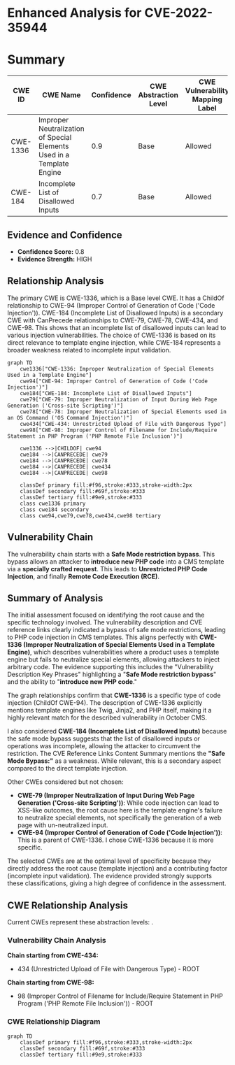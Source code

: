 # Enhanced Analysis for CVE-2022-35944

# Summary
| CWE ID | CWE Name | Confidence | CWE Abstraction Level | CWE Vulnerability Mapping Label | CWE-Vulnerability Mapping Notes |
|---|---|---|---|---|---|
| CWE-1336 | Improper Neutralization of Special Elements Used in a Template Engine | 0.9 | Base | Allowed | Primary CWE |
| CWE-184 | Incomplete List of Disallowed Inputs | 0.7 | Base | Allowed | Secondary Candidate |

## Evidence and Confidence

*   **Confidence Score:** 0.8
*   **Evidence Strength:** HIGH

## Relationship Analysis
The primary CWE is CWE-1336, which is a Base level CWE. It has a ChildOf relationship to CWE-94 (Improper Control of Generation of Code ('Code Injection')). CWE-184 (Incomplete List of Disallowed Inputs) is a secondary CWE with CanPrecede relationships to CWE-79, CWE-78, CWE-434, and CWE-98. This shows that an incomplete list of disallowed inputs can lead to various injection vulnerabilities. The choice of CWE-1336 is based on its direct relevance to template engine injection, while CWE-184 represents a broader weakness related to incomplete input validation.

```mermaid
graph TD
    cwe1336["CWE-1336: Improper Neutralization of Special Elements Used in a Template Engine"]
    cwe94["CWE-94: Improper Control of Generation of Code ('Code Injection')"]
    cwe184["CWE-184: Incomplete List of Disallowed Inputs"]
    cwe79["CWE-79: Improper Neutralization of Input During Web Page Generation ('Cross-site Scripting')"]
    cwe78["CWE-78: Improper Neutralization of Special Elements used in an OS Command ('OS Command Injection')"]
    cwe434["CWE-434: Unrestricted Upload of File with Dangerous Type"]
    cwe98["CWE-98: Improper Control of Filename for Include/Require Statement in PHP Program ('PHP Remote File Inclusion')"]

    cwe1336 -->|CHILDOF| cwe94
    cwe184 -->|CANPRECEDE| cwe79
    cwe184 -->|CANPRECEDE| cwe78
    cwe184 -->|CANPRECEDE| cwe434
    cwe184 -->|CANPRECEDE| cwe98
    
    classDef primary fill:#f96,stroke:#333,stroke-width:2px
    classDef secondary fill:#69f,stroke:#333
    classDef tertiary fill:#9e9,stroke:#333
    class cwe1336 primary
    class cwe184 secondary
    class cwe94,cwe79,cwe78,cwe434,cwe98 tertiary
```

## Vulnerability Chain
The vulnerability chain starts with a **Safe Mode restriction bypass**. This bypass allows an attacker to **introduce new PHP code** into a CMS template via a **specially crafted request**. This leads to **Unrestricted PHP Code Injection**, and finally **Remote Code Execution (RCE)**.

## Summary of Analysis
The initial assessment focused on identifying the root cause and the specific technology involved. The vulnerability description and CVE reference links clearly indicated a bypass of safe mode restrictions, leading to PHP code injection in CMS templates. This aligns perfectly with **CWE-1336 (Improper Neutralization of Special Elements Used in a Template Engine)**, which describes vulnerabilities where a product uses a template engine but fails to neutralize special elements, allowing attackers to inject arbitrary code. The evidence supporting this includes the "Vulnerability Description Key Phrases" highlighting a "**Safe Mode restriction bypass**" and the ability to "**introduce new PHP code**."

The graph relationships confirm that **CWE-1336** is a specific type of code injection (ChildOf CWE-94). The description of CWE-1336 explicitly mentions template engines like Twig, Jinja2, and PHP itself, making it a highly relevant match for the described vulnerability in October CMS.

I also considered **CWE-184 (Incomplete List of Disallowed Inputs)** because the safe mode bypass suggests that the list of disallowed inputs or operations was incomplete, allowing the attacker to circumvent the restriction. The CVE Reference Links Content Summary mentions the **"Safe Mode Bypass:"** as a weakness. While relevant, this is a secondary aspect compared to the direct template injection.

Other CWEs considered but not chosen:

*   **CWE-79 (Improper Neutralization of Input During Web Page Generation ('Cross-site Scripting'))**: While code injection can lead to XSS-like outcomes, the root cause here is the template engine's failure to neutralize special elements, not specifically the generation of a web page with un-neutralized input.
*   **CWE-94 (Improper Control of Generation of Code ('Code Injection'))**: This is a parent of CWE-1336. I chose CWE-1336 because it is more specific.

The selected CWEs are at the optimal level of specificity because they directly address the root cause (template injection) and a contributing factor (incomplete input validation). The evidence provided strongly supports these classifications, giving a high degree of confidence in the assessment.


## CWE Relationship Analysis

Current CWEs represent these abstraction levels: .


### Vulnerability Chain Analysis

**Chain starting from CWE-434:**
- 434 (Unrestricted Upload of File with Dangerous Type) - ROOT


**Chain starting from CWE-98:**
- 98 (Improper Control of Filename for Include/Require Statement in PHP Program ('PHP Remote File Inclusion')) - ROOT



### CWE Relationship Diagram

```mermaid
graph TD
    classDef primary fill:#f96,stroke:#333,stroke-width:2px
    classDef secondary fill:#69f,stroke:#333
    classDef tertiary fill:#9e9,stroke:#333
```